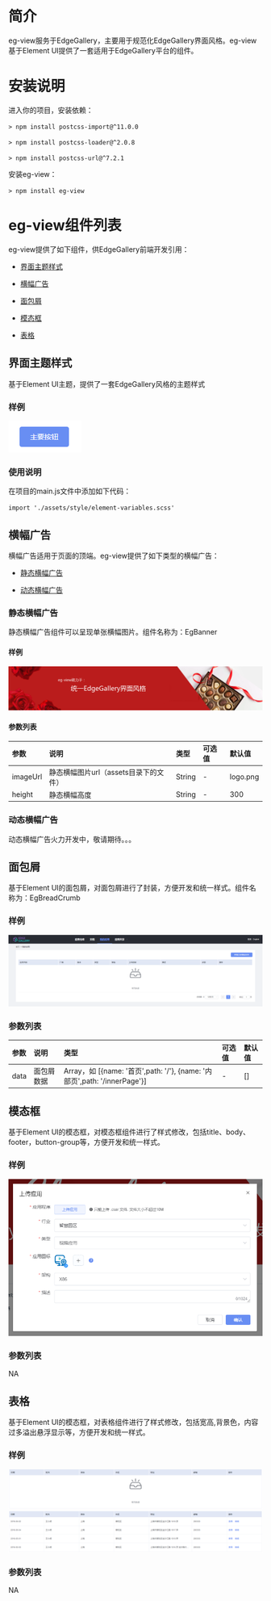 # 简介

eg-view服务于EdgeGallery，主要用于规范化EdgeGallery界面风格。eg-view基于Element UI提供了一套适用于EdgeGallery平台的组件。

# 安装说明

进入你的项目，安装依赖：

`> npm install postcss-import@^11.0.0`

`> npm install postcss-loader@^2.0.8`

`> npm install postcss-url@^7.2.1`

安装eg-view：

`> npm install eg-view`

# eg-view组件列表

eg-view提供了如下组件，供EdgeGallery前端开发引用：

- [界面主题样式](#界面主题样式)

- [横幅广告](#横幅广告)

- [面包屑](#面包屑)

- [模态框](#模态框)

- [表格](#表格)


## 界面主题样式
基于Element UI主题，提供了一套EdgeGallery风格的主题样式

### 样例
![样例-界面主题样式](/src/assets/images/界面主题色.png)
### 使用说明
在项目的main.js文件中添加如下代码：

`import './assets/style/element-variables.scss'`

## 横幅广告
横幅广告适用于页面的顶端。eg-view提供了如下类型的横幅广告：

- [静态横幅广告](#静态横幅广告)

- [动态横幅广告](动态横幅广告)

### 静态横幅广告
静态横幅广告组件可以呈现单张横幅图片。组件名称为：EgBanner
#### 样例

![样例-静态横幅图片](/src/assets/images/静态横幅.png)
#### 参数列表
|参数|说明|类型|可选值|默认值|
|:-|:-|:-|:-|:-|
|imageUrl|静态横幅图片url（assets目录下的文件）|String| -|logo.png |
|height|静态横幅高度|String| -| 300|
### 动态横幅广告
动态横幅广告火力开发中，敬请期待。。。
## 面包屑
基于Element UI的面包屑，对面包屑进行了封装，方便开发和统一样式。组件名称为：EgBreadCrumb

### 样例
![样例-面包屑图片](/src/assets/images/面包屑.png)
### 参数列表
|参数|说明|类型|可选值|默认值|
|:-|:-|:-|:-|:-|
|data|面包屑数据|Array，如 [{name: '首页',path: '/'}, {name: '内部页',path: '/innerPage'}]| -|[] |
## 模态框
基于Element UI的模态框，对模态框组件进行了样式修改，包括title、body、footer，button-group等，方便开发和统一样式。

### 样例
![样例-模态框图片](/src/assets/images/模态框.png)
### 参数列表
NA

## 表格
基于Element UI的模态框，对表格组件进行了样式修改，包括宽高,背景色，内容过多溢出悬浮显示等，方便开发和统一样式。

### 样例
![样例-表格暂无数据图片](/src/assets/images/表格无数据.png)
![样例-表格数据图片](/src/assets/images/表格有数据.png)

### 参数列表
NA
